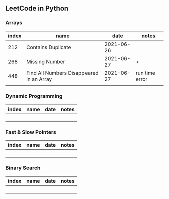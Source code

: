 ## LeetCode in Python

### Arrays
| index | name | date | notes |
|-------|------|------|-------|
|  212   |   Contains Duplicate    |  2021-06-26    |       |
|  268  | Missing Number  |  2021-06-27  | + |
|  448  | Find All Numbers Disappeared in an Array | 2021-06-27     |  run time error  |
|       |      |      |       |


### Dynamic Programming
| index | name | date | notes |
|-------|------|------|-------|
|     |      |   |       |
|       |      |      |       |
|       |      |      |       |
|       |      |      |       |


### Fast & Slow Pointers
| index | name | date | notes |
|-------|------|------|-------|
|     |      |   |       |
|       |      |      |       |
|       |      |      |       |
|       |      |      |       |


### Binary Search
| index | name | date | notes |
|-------|------|------|-------|
|     |      |   |       |
|       |      |      |       |
|       |      |      |       |
|       |      |      |       |


### 
